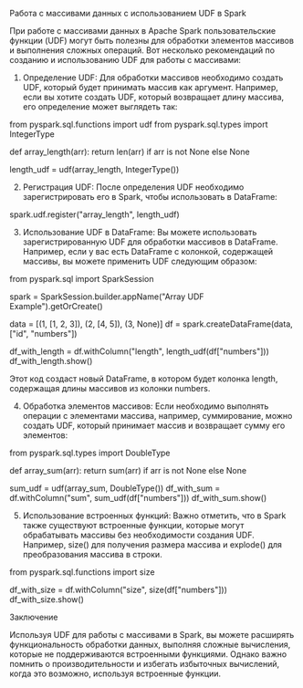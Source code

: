 Работа с массивами данных с использованием UDF в Spark

При работе с массивами данных в Apache Spark пользовательские функции (UDF) могут быть полезны для обработки элементов массивов и выполнения сложных операций. Вот несколько рекомендаций по созданию и использованию UDF для работы с массивами:

 1. Определение UDF:
Для обработки массивов необходимо создать UDF, который будет принимать массив как аргумент. Например, если вы хотите создать UDF, который возвращает длину массива, его определение может выглядеть так:

from pyspark.sql.functions import udf
from pyspark.sql.types import IntegerType

def array_length(arr):
    return len(arr) if arr is not None else None

length_udf = udf(array_length, IntegerType())


 2. Регистрация UDF:
После определения UDF необходимо зарегистрировать его в Spark, чтобы использовать в DataFrame:

spark.udf.register("array_length", length_udf)


 3. Использование UDF в DataFrame:
Вы можете использовать зарегистрированную UDF для обработки массивов в DataFrame. Например, если у вас есть DataFrame с колонкой, содержащей массивы, вы можете применить UDF следующим образом:

from pyspark.sql import SparkSession

spark = SparkSession.builder.appName("Array UDF Example").getOrCreate()

data = [(1, [1, 2, 3]), (2, [4, 5]), (3, None)]
df = spark.createDataFrame(data, ["id", "numbers"])

df_with_length = df.withColumn("length", length_udf(df["numbers"]))
df_with_length.show()

Этот код создаст новый DataFrame, в котором будет колонка length, содержащая длины массивов из колонки numbers.

 4. Обработка элементов массивов:
Если необходимо выполнять операции с элементами массива, например, суммирование, можно создать UDF, который принимает массив и возвращает сумму его элементов:

from pyspark.sql.types import DoubleType

def array_sum(arr):
    return sum(arr) if arr is not None else None

sum_udf = udf(array_sum, DoubleType())
df_with_sum = df.withColumn("sum", sum_udf(df["numbers"]))
df_with_sum.show()


 5. Использование встроенных функций:
Важно отметить, что в Spark также существуют встроенные функции, которые могут обрабатывать массивы без необходимости создания UDF. Например, size() для получения размера массива и explode() для преобразования массива в строки.

from pyspark.sql.functions import size

df_with_size = df.withColumn("size", size(df["numbers"]))
df_with_size.show()



Заключение

Используя UDF для работы с массивами в Spark, вы можете расширять функциональность обработки данных, выполняя сложные вычисления, которые не поддерживаются встроенными функциями. Однако важно помнить о производительности и избегать избыточных вычислений, когда это возможно, используя встроенные функции.